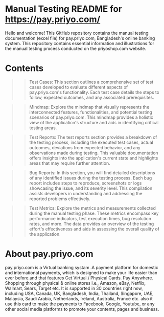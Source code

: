 # Manual Testing README for https://pay.priyo.com/

Hello and welcome! This GitHub repository contains the manual testing documentation (excel file) for pay.priyo.com, Bangladesh's online banking system. This repository contains essential information and illustrations for the manual testing process conducted on the priyoshop.com website.

 # Contents
 
>> Test Cases: This section outlines a comprehensive set of test cases developed to evaluate different aspects of pay.priyo.com's functionality. Each test case details the steps to follow, expected outcomes, and any associated prerequisites.

>> Mindmap: Explore the mindmap that visually represents the interconnected features, functionalities, and potential testing scenarios of pay.priyo.com. This mindmap provides a holistic view of the application's structure and aids in identifying critical testing areas.

>> Test Reports: The test reports section provides a breakdown of the testing process, including the executed test cases, actual outcomes, deviations from expected behavior, and any observations made during testing. This valuable documentation offers insights into the application's current state and highlights areas that may require further attention.

>> Bug Reports: In this section, you will find detailed descriptions of any identified issues during the testing process. Each bug report includes steps to reproduce, screenshots or logs showcasing the issue, and its severity level. This compilation assists developers in understanding and addressing the reported problems effectively.

>> Test Metrics: Explore the metrics and measurements collected during the manual testing phase. These metrics encompass key performance indicators, test execution times, bug resolution rates, and more. The data provides an overview of the testing effort's effectiveness and aids in assessing the overall quality of the application.

# About pay.priyo.com

pay.priyo.com is a Virtual banking systam .A payment platform for domestic and international payments, which is designed to make your life easier than ever before.and  that features Get Virtual / Physical Cards. Pay Anywhere. Shopping through physical & online stores i.e., Amazon, eBay, Netflix, Walmart, Sears, Target etc. It is supported in 30 countries right now, including USA, Canada, UK, Bangladesh, India, Thailand, Singapore, UAE, Malaysia, Saudi Arabia, Netherlands, Ireland, Australia,  France etc. also it use this card to make the payments to Facebook, Google, Youtube, or any other social media platforms to promote your contents, pages and business. 
